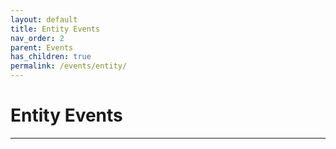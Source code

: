 ```yaml
---
layout: default
title: Entity Events
nav_order: 2
parent: Events
has_children: true
permalink: /events/entity/
---
```


# Entity Events

---
